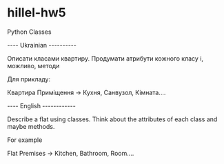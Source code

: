 # hillel-hw5
Python Classes

---- Ukrainian ----------

Описати класами квартиру. Продумати атрибути кожного класу і, можливо, методи

Для прикладу:

Квартира
Приміщення -> Кухня, Санвузол, Кімната....


---- English ------------

Describe a flat using classes. Think about the attributes of each class and maybe methods.

For example

Flat
Premises -> Kitchen, Bathroom, Room....
